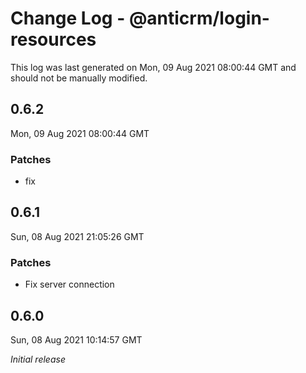 # Change Log - @anticrm/login-resources

This log was last generated on Mon, 09 Aug 2021 08:00:44 GMT and should not be manually modified.

## 0.6.2
Mon, 09 Aug 2021 08:00:44 GMT

### Patches

- fix

## 0.6.1
Sun, 08 Aug 2021 21:05:26 GMT

### Patches

- Fix server connection

## 0.6.0
Sun, 08 Aug 2021 10:14:57 GMT

_Initial release_

